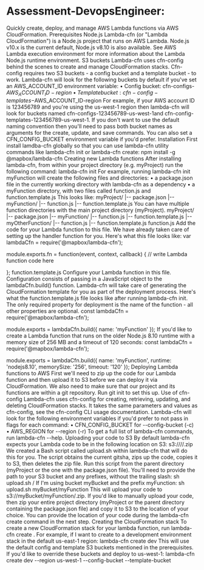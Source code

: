 # Assessment-DevopsEngineer:


Quickly create, deploy, and manage AWS Lambda functions via AWS CloudFormation.
Prerequisites
Node.js
Lambda-cfn (or "Lambda CloudFormation") is a Node.js project that runs on AWS Lambda. Node.js v10.x is the current default, Node.js v8.10 is also available. See AWS Lambda execution environment for more information about the Lambda Node.js runtime environment.
S3 buckets
Lambda-cfn uses cfn-config behind the scenes to create and manage CloudFormation stacks. Cfn-config requires two S3 buckets - a config bucket and a template bucket - to work.
Lambda-cfn will look for the following buckets by default if you've set an AWS_ACCOUNT_ID environment variable:
•	Config bucket: cfn-configs-$AWS_ACCOUNT_ID-region
•	Template bucket: cfn-config-templates-$AWS_ACCOUNT_ID-region
For example, if your AWS account ID is 123456789 and you're using the us-west-1 region then lambda-cfn will look for buckets named cfn-configs-123456789-us-west-1and cfn-config-templates-123456789-us-west-1.
If you don't want to use the default naming convention then you'll need to pass both bucket names as arguments for the create, update, and save commands. You can also set a CFN_CONFIG_BUCKET environment variable if you'd prefer.
Installation
First install lamdba-cfn globally so that you can use lambda-cfn utility commands like lambda-cfn init or lambda-cfn create:
npm install -g @mapbox/lambda-cfn
Creating new Lambda functions
After installing lambda-cfn, from within your project directory (e.g. myProject) run the following command:
lambda-cfn init <function name>
For example, running lambda-cfn init myFunction will create the following files and directories:
•	a package.json file in the currently working directory with lambda-cfn as a dependency
•	a myFunction directory, with two files called function.js and function.template.js
This looks like:
myProject/
|-- package.json
|-- myFunction/
  |-- function.js
  |-- function.template.js
You can have multiple function directories with the main project directory (myProject).
myProject/
|-- package.json
|-- myFunction/
  |-- function.js
  |-- function.template.js
|-- myOtherFunction/
  |-- function.js
  |-- function.template.js
function.js
Add the code for your Lambda function to this file. We have already taken care of setting up the handler function for you. Here's what this file looks like:
var lambdaCfn = require('@mapbox/lambda-cfn');

module.exports.fn = function(event, context, callback) {
  // write Lambda function code here

};
function.template.js
Configure your Lambda function in this file. Configuration consists of passing in a JavaScript object to the lambdaCfn.build() function. Lambda-cfn will take care of generating the CloudFormation template for you as part of the deployment process.
Here's what the function.template.js file looks like after running lambda-cfn init. The only required property for deployment is the name of the function - all other properties are optional.
const lambdaCfn = require('@mapbox/lambda-cfn');

module.exports = lambdaCfn.build({
  name: 'myFunction'
});
If you'd like to create a Lambda function that runs on the older Node.js 8.10 runtime with a memory size of 256 MB and a timeout of 120 seconds:
const lambdaCfn = require('@mapbox/lambda-cfn');

module.exports = lambdaCfn.build({
  name: 'myFunction',
  runtime: 'nodejs8.10',
  memorySize: '256',
  timeout: '120'
});
Deploying Lambda functions to AWS
First we'll need to zip up the code for our Lambda function and then upload it to S3 before we can deploy it via CloudFormation. We also need to make sure that our project and its functions are within a git repository. Run git init to set this up.
Use of cfn-config
Lambda-cfn uses cfn-config for creating, retrieving, updating, and deleting CloudFormation stacks. It takes the same parameters and values as cfn-config, see the cfn-config CLI usage documentation.
Lambda-cfn will look for the following environment variables if you'd prefer to not pass in flags for each command:
•	CFN_CONFIG_BUCKET for --config-bucket (-c)
•	AWS_REGION for --region (-r)
To get a full list of lambda-cfn commands, run lambda-cfn --help.
Uploading your code to S3
By default lambda-cfn expects your Lambda code to be in the following location on S3:
s3://<your bucket>/<optional prefixes>/<gitsha>.zip
We created a Bash script called upload.sh within lambda-cfn that will do this for you. The script obtains the current gitsha, zips up the code, copies it to S3, then deletes the zip file.
Run this script from the parent directory (myProject or the one with the package.json file). You'll need to provide the path to your S3 bucket and any prefixes, without the trailing slash:
sh upload.sh <bucket>/<optional prefixes>
If I'm using bucket myBucket and the prefix myFunction:
sh upload.sh myBucket/myFunction
This will upload your code to s3://myBucket/myFunction/<gitsha>.zip.
If you'd like to manually upload your code, then zip your entire project directory (myProject or the parent directory containing the package.json file) and copy it to S3 to the location of your choice. You can provide the location of your code during the lambda-cfn create command in the next step.
Creating the CloudFormation stack
To create a new CloudFormation stack for your lambda function, run lambda-cfn create <environment name>. For example, if I want to create to a development environment stack in the default us-east-1 region:
lambda-cfn create dev
This will use the default config and template S3 buckets mentioned in the prerequisites. If you'd like to override these buckets and deploy to us-west-1:
lambda-cfn create dev --region us-west-1 --config-bucket <config bucket> --template-bucket <template bucket>
CloudFormation stacks created by lambda-cfn have the following naming convention:
<project directory name>-<function directory name>-<environment name>
If my project directory is named myProject and I'm creating a stack for the myFunction function, then my stack's CloudFormation name is myProject-myFunction-dev.
CloudFormation stack names must start with a letter and may only contain letters, numbers, or hyphens. Lambda-cfn will warn you if you try to use an invalid name.
Providing parameter values
After running lambda-cfn create, you'll be prompted to provide four values: CodeS3Bucket, CodeS3Prefix, GitSha, and ServiceAlarmEmail. The first two correspond to the S3 bucket and optional prefix to where you uploaded your code. Note: you must leave a trailing forward slash (/) at the end of your prefix. Lambda-cfn will also automatically detect the current gitsha of your project and use that for the filename for the zip file. You are not required to use the gitsha though - feel free to override this with the name of your zip file if you uploaded the file manually:
For example, if I used the upload.sh script to upload the file to s3://myBucket/myFunction/<gitsha>.zip, then I'd use the following information in the parameter prompt:
•	CodeS3Bucket = myBucket
•	CodeS3Prefix = myFunction/
•	GitSha = accept the default value (press enter)
Getting information on a CloudFormation stack
Run the lambda-cfn info command. This is the same as the cfn-config info command. Make sure to specify the same region to which you deployed, either via a flag (--region) or via the AWS_REGION environment variable. By default lambda-cfn will look in us-east-1:
lambda-cfn info dev -r us-west-1
Updating a CloudFormation stack
lambda-cfn update dev -r us-west-1
Deleting a CloudFormation stack
lambda-cfn delete dev -r us-west-1
Saving CloudFormation stacks
Saving a CloudFormation stack allows you to reuse the parameter values for later, even if you later delete the stack.
lambda-cfn save dev
Utilities
capitalizeFirst: Capitalize the first word of a string.
splitOnComma: Creates an array from a list of words.
Dispatch Integration
lambda-cfn now supports Mapbox's alert router Dispatch which provides integration service with Github, Slack, and PagerDuty on lambda-cfn version 3.0 or higher. By default, lambda-cfn will have an optional parameter for your dispatch stack SNS Topic ARN. If specified, lambda-cfn will grant the function permission to publish to that SNS Topic.
lib/message.js will route your message to Dispatch is DispatchSnsArn environment variable is set.
How to use it?
Import the utility functions like this:
const lambdaCfn = require('@mapbox/lambda-cfn');

const dispatchMessage = {
    type: 'high-priority',
    pagerDutyServiceId: 'TEST123',
    body: {
      pagerduty: {
        service: 'TEST123',
        title: 'LambdaCfn is awesome!',
        body: 'It routed this message through the power of dispatch!'
      }
    }
};

lambdaCfn.message(dispatchMessage, (err, res) => {
  if (err) console.error(err);
  console.log(res);
});

